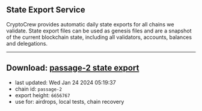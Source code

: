 ## State Export Service
CryptoCrew provides automatic daily state exports for all chains we validate. State export files can be used as genesis files and are a snapshot of the current blockchain state, including all validators, accounts, balances and delegations.

---
**Download: [passage-2 state export](https://dl.ccvalidators.com/SERVICE/passage/passage-2_export_6656767.json)**
---

- last updated: Wed Jan 24 2024 05:19:37
- chain id: `passage-2`
- export height: `6656767`
- use for: airdrops, local tests, chain recovery
